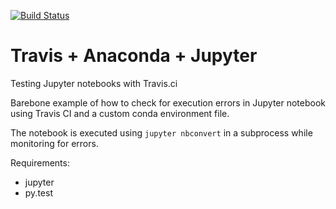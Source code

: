 
[![Build Status](https://travis-ci.org/ghego/travis_anaconda_jupyter.svg?branch=master)](https://travis-ci.org/ghego/travis_anaconda_jupyter)

# Travis + Anaconda + Jupyter

Testing Jupyter notebooks with Travis.ci

Barebone example of how to check for execution errors in Jupyter notebook using Travis CI and a custom conda environment file.

The notebook is executed using `jupyter nbconvert` in a subprocess while monitoring for errors.

Requirements:
- jupyter
- py.test
